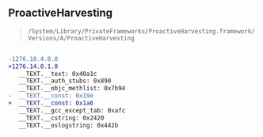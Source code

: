 ## ProactiveHarvesting

> `/System/Library/PrivateFrameworks/ProactiveHarvesting.framework/Versions/A/ProactiveHarvesting`

```diff

-1276.10.4.0.0
+1276.14.0.1.0
   __TEXT.__text: 0x40a1c
   __TEXT.__auth_stubs: 0x890
   __TEXT.__objc_methlist: 0x7b94
-  __TEXT.__const: 0x19e
+  __TEXT.__const: 0x1a6
   __TEXT.__gcc_except_tab: 0xafc
   __TEXT.__cstring: 0x2420
   __TEXT.__oslogstring: 0x442b

```
